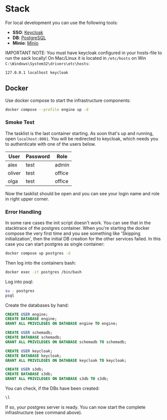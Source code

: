 # Stack

For local development you can use the following tools:

- **SSO**: [Keycloak](https://www.keycloak.org/)
- **DB**: [PostgreSQL](https://www.postgresql.org/)
- **Minio**: [Minio](https://min.io/)

IMPORTANT NOTE: You must have keycloak configured in your hosts-file to run the sack locally!
On Mac/Linux it is located in `/etc/hosts` on Win `C:\Windows\System32\drivers\etc\hosts`:
```bash
127.0.0.1 localhost keycloak
```

## Docker
Use docker compose to start the infrastructure components:

```bash
docker compose --profile engine up -d
```

### Smoke Test
The tasklist is the last container starting. As soon that's up and running, open `localhost:8081`. You will be redirected to keycloak, which needs you to authenticate with one of the users below. 

| User   | Password | Role    |
|--------|----------|---------|
| alex   | test     | admin   |
| oliver | test     | office  |
| olga   | test     | office  |

Now the tasklist should be open and you can see your login name and role in right upper corner.

### Error Handling
In some rare cases the init script doesn't work. You can see that in the stacktrace of the postgres container. When 
you're starting the docker compose the very first time and you see something like 'Skipping initialization', then the
initial DB creation for the other services failed. In this case you can start postgres as single container:

```bash
docker compose up postgres -d
```

Then log into the containers bash:
```bash
docker exec -it postgres /bin/bash
```

Log into psql:
```bash
su - postgres
psql
```

Create the databases by hand:
```sql
CREATE USER engine;
CREATE DATABASE engine;
GRANT ALL PRIVILEGES ON DATABASE engine TO engine;

CREATE USER schemadb;
CREATE DATABASE schemadb;
GRANT ALL PRIVILEGES ON DATABASE schemadb TO schemadb;

CREATE USER keycloak;
CREATE DATABASE keycloak;
GRANT ALL PRIVILEGES ON DATABASE keycloak TO keycloak;

CREATE USER s3db;
CREATE DATABASE s3db;
GRANT ALL PRIVILEGES ON DATABASE s3db TO s3db;
```

You can check, if the DBs have been created:
```bash
\l
```
If so, your postgres server is ready. You can now start the complete infrastructure (see command above). 